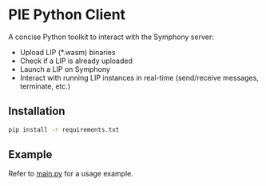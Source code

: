 # PIE Python Client

A concise Python toolkit to interact with the Symphony server:

- Upload LIP (\*.wasm) binaries
- Check if a LIP is already uploaded
- Launch a LIP on Symphony
- Interact with running LIP instances in real-time (send/receive messages, terminate, etc.)

## Installation
```bash
pip install -r requirements.txt
```

## Example
Refer to [main.py](./main.py) for a usage example.